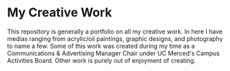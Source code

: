 # My Creative Work
This repository is generally a portfolio on all my creative work. In here I have medias ranging from acrylic/oil paintings, graphic designs, and photography to name a few. Some of this work was created during my time as a Communications & Advertising Manager Chair under UC Merced's Campus Activities Board. Other work is purely out of enjoyment of creating. 
